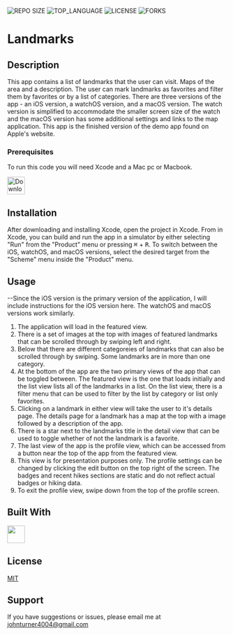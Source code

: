 ![REPO SIZE](https://img.shields.io/github/repo-size/johnturner4004/Landmarks.svg?style=for-the-badge) ![TOP_LANGUAGE](https://img.shields.io/github/languages/top/johnturner4004/Landmarks.svg?style=for-the-badge) ![LICENSE](https://img.shields.io/github/license/johnturner4004/Landmarks?style=for-the-badge) ![FORKS](https://img.shields.io/github/forks/johnturner4004/Landmarks.svg?style=for-the-badge&social)

# Landmarks

## Description

This app contains a list of landmarks that the user can visit. Maps of the area and a description. The user can mark landmarks as favorites and filter them by favorites or by a list of categories. There are three versions of the app - an iOS version, a watchOS version, and a macOS version. The watch version is simplified to accommodate the smaller screen size of the watch and the macOS version has some additional settings and links to the map application. This app is the finished version of the demo app found on Apple's website.

### Prerequisites

To run this code you will need Xcode and a Mac pc or Macbook.

<a href="https://apps.apple.com/us/app/xcode/id497799835?mt=12"  target="blank"><img src="https://developer.apple.com/design/human-interface-guidelines/macos/images/app-icon-realistic-materials_2x.png" alt="Download Xcode" width="40" height="40" /></a>

## Installation

After downloading and installing Xcode, open the project in Xcode. From in Xcode, you can build and run the app in a simulator by either selecting "Run" from the "Product" menu or pressing <kbd>&#8984;</kbd> + <kbd>R</kbd>. To switch between the iOS, watchOS, and macOS versions, select the desired target from the "Scheme" menu inside the "Product" menu.

## Usage

--Since the iOS version is the primary version of the application, I will include instructions for the iOS version here. The watchOS and macOS versions work similarly.

1. The application will load in the featured view.
2. There is a set of images at the top with images of featured landmarks that can be scrolled through by swiping left and right.
3. Below that there are different categoreies of landmarks that can also be scrolled through by swiping. Some landmarks are in more than one category.
4. At the bottom of the app are the two primary views of the app that can be toggled between. The featured view is the one that loads initially and the list view lists all of the landmarks in a list. On the list view, there is a filter menu that can be used to filter by the list by category or list only favorites.
5. Clicking on a landmark in either view will take the user to it's details page. The details page for a landmark has a map at the top with a image followed by a description of the app.
6. There is a star next to the landmarks title in the detail view that can be used to toggle whether of not the landmark is a favorite.
7. The last view of the app is the profile view, which can be accessed from a button near the top of the app from the featured view.
8. This view is for presentation purposes only. The profile settings can be changed by clicking the edit button on the top right of the screen. The badges and recent hikes sections are static and do not reflect actual badges or hiking data.
9. To exit the profile view, swipe down from the top of the profile screen.

## Built With

<a href="https://developer.apple.com/xcode/swiftui/" target="_blank"> <img src="https://img.icons8.com/fluent/100/000000/swiftui.png" width="40" height="40" /></a>

## License

[MIT](https://choosealicense.com/licenses/mit/)

## Support

If you have suggestions or issues, please email me at [johnturner4004@gmail.com](mailto:johnturner4004@gmail.com)
